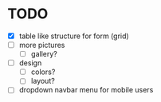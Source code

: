 # TODO
- [x] table like structure for form (grid)
- [ ] more pictures
  - [ ] gallery?
- [ ] design
  - [ ] colors?
  - [ ] layout?
- [ ] dropdown navbar menu for mobile users
